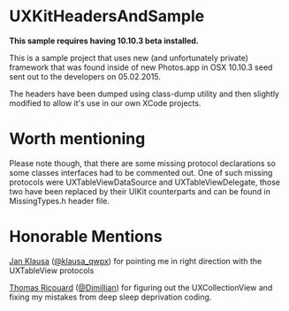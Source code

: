 # UXKitHeadersAndSample
**This sample requires having 10.10.3 beta installed.**

This is a sample project that uses new (and unfortunately private) framework that was found inside of new Photos.app in OSX 10.10.3 seed sent out to the developers on 05.02.2015.

The headers have been dumped using class-dump utility and then slightly modified to allow it's use in our own XCode projects. 


# Worth mentioning
Please note though, that there are some missing protocol declarations so some classes interfaces had to be commented out.
One of such missing protocols were UXTableViewDataSource and UXTableViewDelegate, those two have been replaced by their UIKit counterparts and can be found in MissingTypes.h header file.

# Honorable Mentions

[Jan Klausa](https://github.com/jklausa) ([@klausa_qwpx](https://twitter.com/klausa_qwpx)) for pointing me in right direction with the UXTableView protocols

[Thomas Ricouard](https://github.com/Dimillian) ([@Dimillian](https://twitter.com/Dimillian)) for figuring out the UXCollectionView and fixing my mistakes from deep sleep deprivation coding.

